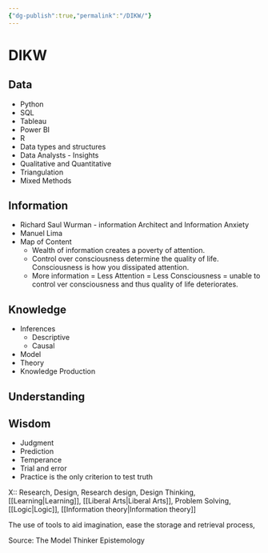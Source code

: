 ```yaml
---
{"dg-publish":true,"permalink":"/DIKW/"}
---
```


# DIKW
## Data
- Python
- SQL
- Tableau
- Power BI
- R
- Data types and structures
- Data Analysts - Insights 
- Qualitative and Quantitative
- Triangulation
- Mixed Methods
## Information
- Richard Saul Wurman - information Architect and Information Anxiety
- Manuel Lima
- Map of Content
	- Wealth of information creates a poverty of attention. 
	- Control over consciousness determine the quality of life. Consciousness is how you dissipated attention. 
	- More information = Less Attention = Less Consciousness = unable to control ver consciousness and thus quality of life deteriorates.
## Knowledge
- Inferences
	- Descriptive
	- Causal
- Model
- Theory
- Knowledge Production
## Understanding
## Wisdom
- Judgment 
- Prediction
- Temperance
- Trial and error
- Practice is the only criterion to test truth

X:: Research, Design, Research design, Design Thinking, [[Learning\|Learning]], [[Liberal Arts\|Liberal Arts]], Problem Solving, [[Logic\|Logic]], [[Information theory\|Information theory]]

The use of tools to aid imagination, ease the storage and retrieval process, 

Source: 
The Model Thinker
Epistemology
